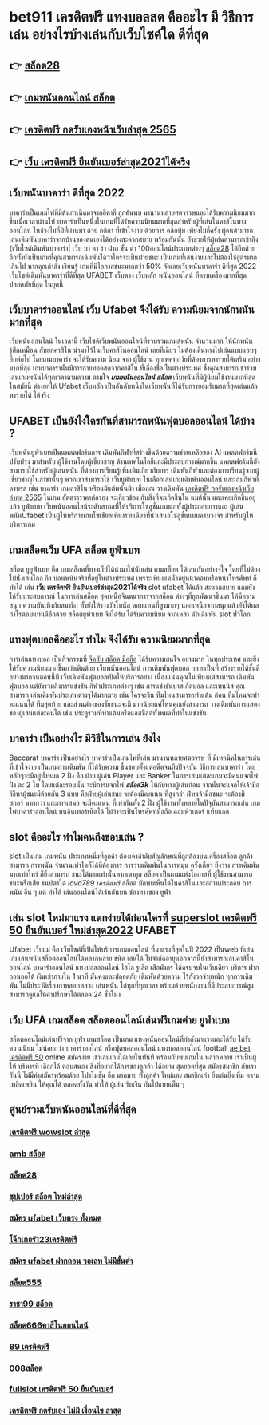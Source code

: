 # bet911 เครดิตฟรี  แทงบอลสด คืออะไร มี วิธีการเล่น อย่างไรบ้างเล่นกับเว็บไซค์ใด  ดีที่สุด

## 👉 [สล็อต28](https://www.ufaeat.com/register/)
## 👉 [เกมพนันออนไลน์ สล็อต](https://www.ufaeat.com/register/)
## 👉 [เครดิตฟรี กดรับเองหน้าเว็บล่าสุด 2565](https://www.ufaeat.com/regis-ufabet-master-free/)
## 👉 [เว็บ เครดิตฟรี ยืนยันเบอร์ล่าสุด2021ได้จริง](https://www.ufaeat.com/regis-ufabet-master-free/)

## เว็บพนันบาคาร่า ดีที่สุด 2022 

บาคาร่าเป็นเกมไพ่ที่มีต้นกำเนิดมาจากอิตาลี ถูกค้นพบ มานานหลายศตวรรษและได้รับความนิยมมากขึ้นเมื่อเวลาผ่านไป บาคาร่าเป็นหนึ่งในเกมที่ได้รับความนิยมมากที่สุดสำหรับผู้ที่เล่นในคาสิโนทางออนไลน์ ในช่วงไม่กี่ปีที่ผ่านมา ด้วย   กติกา  ที่เข้าใจง่าย ด้วยการ คลิกปุ่ม  เพียงไม่กี่ครั้ง ผู้คนสามารถเล่นเดิมพันบาคาร่าจากบ้านของตนเองได้อย่างสะดวกสบาย  พร้อมกันนั้น ยังช่วยให้ผู้เล่นสามารถเข้าถึง {เว็บไซต์เดิมพันบาคาร่า| เว็บ บา คา ร่า ฝาก ขั้น ต่ํา 100ออนไลน์ประเภทต่างๆ [สล็อต28](https://www.ufaeat.com/register/) ได้อีกด้วย อีกทั้งยังเป็นเกมที่คุณสามารถเดิมพันได้ว่าใครจะเป็นฝ่ายชนะ เป็นเกมที่เล่นง่ายและไม่ต้องใช้สูตรมากเกินไป หากคุณกำลัง  เรียนรู้ เกมที่มีโอกาสชนะมากกว่า 50%  จัดเลยเว็บพนันบาคาร่า ดีที่สุด 2022  เว็บไซต์เดิมพันบาคาร่าที่ดีที่สุด UFABET เว็บตรง เว็บหลัก พนันออนไลน์ ที่ครบเครื่องมากที่สุด ปลอดภัยที่สุด ในยุคนี้

## เว็บบาคาร่าออนไลน์  เว็บ Ufabet จึงได้รับ ความนิยมจากนักพนันมากที่สุด

เว็บพนันออนไลน์  ในเวลานี้   เว็บไซค์เว็บพนันออนไลน์ที่รวบรวมเกมส์พนัน จำนวนมาก ให้นักพนัน รู้สึกเหมือน กับยกคาสิโน  นำมาไว้ในเว็บคาสิโนออนไลน์ เลยทีเดียว ไม่ต้องเดินทางไปเล่นแบบแอบๆ อีกต่อไป โดยเกมบาคาร่า จะได้รับความ นิยม  จาก ผู้ใช้งาน ทุกเพศทุกวัยที่ต้องการหารายได้เสริม อย่างมากที่สุด เกมบาคาร่านั้นมีการถ่ายทอดสดจากคาสิโน ที่เลื่องชื่อ ในต่างประเทศ ซึ่งคุณสามารถเข้าร่วมเล่นเกมพนันได้ทุกเวลาตามความ ตามใจ  ***เกมพนันออนไลน์ สล็อต*** เว็บพนันที่มีผู้นิยมใช้งานมากที่สุด ในสมัยนี้  ต่างยกให้ Ufabet เว็บหลัก เป็นอันดับหนึ่งในเว็บพนันที่ได้รับการยอมรับมากที่สุดเล่นแล้วหารายได้ ได้จริง 


## UFABET เป็นยังไงใครกันที่สามารถพนันฟุตบอลออนไลน์   ได้บ้าง ?

 เว็บพนันยูฟ่าเบทเป็นแพลตฟอร์มการ เดิมพันกีฬาที่สร้างขึ้นด้วยความช่วยเหลือของ AI แพลตฟอร์มนี้ปรับปรุง มาสำหรับ ผู้ใช้งานโดยผู้เชี่ยวชาญ ด้านเทคโนโลยีและมีประสบการณ์มากขึ้น แพลตฟอร์มนี้ยังสามารถใช้สำหรับผู้เล่นพนัน ที่ต้องการเรียนรู้เพิ่มเติมเกี่ยวกับการ เดิมพันกีฬาและต้องการเรียนรู้จากผู้เชี่ยวชาญในสาขานั้นๆ พวกเขาสามารถใช้  เว็บยูฟ่าเบท ในเลือกเล่นเกมเดิมพันออนไลน์ และเกมกีฬาที่ ครบรส เช่น บาคาร่า เกมคาสิโน หรือแม้แต่พนันม้า เมื่อคุณ วางเดิมพัน [เครดิตฟรี กดรับเองหน้าเว็บล่าสุด 2565](https://www.ufaeat.com/regis-ufabet-master-free/) ในเกม อัตตราราคาต่อรอง จะเกี่ยวข้อง กับสิ่งที่จะเกิดขึ้นใน แมต์นั้น และเคยเกิดขึ้นอยู่แล้ว ยูฟ่าเบท   เว็บพนันออนไลน์ระดับสากลที่ให้บริการโซลูชั่นเกมแก่ทั้งผู้ประกอบการและ ผู้เล่นพนันUfabet เป็นผู้ให้บริการเกมโซเชียลเพียงรายเดียวที่นำเสนอโซลูชั่นแบบครบวงจร สำหรับผู้ให้บริการเกม 


##  เกมสล็อตเว็บ UFA สล็อต   ยูฟ่าเบท

สล็อต ยูยูฟ่าเบท  คือ  เกมสล็อตที่ทางเว็ปได้นำมาให้นักเล่น เกมสล็อต ได้เล่นกันอย่างจุใจ โดยที่ไม่ต้องไปนั่งเล่นไกล ถึง บ่อนพนันจริงที่อยู่ในต่างประเทศ เพราะเพียงแค่นั่งอยู่หน้าคอมหรือหน้าโทรศัพท์ ก็ ทำได้ เล่น **เว็บ เครดิตฟรี ยืนยันเบอร์ล่าสุด2021ได้จริง** slot ufabet  ได้แล้ว สะดวกสบาย  แถมยังได้รับประสบการณ์ ในการเล่นสล็อต สุดเหนือจินตนาการจากสล็อต ต่างๆที่ถูกพัฒนาขึ้นมา ให้มีความสนุก ความบันเทิงกับสมาชิก   ทั้งยังให้รางวัลโบนัส ตอบแทนที่สูงมากๆ นอกเหนือจากสนุกแล้วยังได้ผลกำไรตอบแทนดีอีกด้วย สล็อตยูฟ่าเบท  จึงได้รับ ได้รับความนิยม จากเหล่า นักเดิมพัน slot  ทั่วโลก 


##  แทงฟุตบอลคืออะไร ทำไม จึงได้รับ ความนิยมมากที่สุด

 การเล่นแทงบอล  เป็นกิจกรรมที่ [จีคลับ สล็อต มือถือ](https://www.ufaeat.com/credit-free-50/) ได้รับความสนใจ อย่างมาก ในทุกประเทศ และยิ่งได้รับความนิยมมากขึ้นกว่าเดิมด้วย  เว็บพนันออนไลน์  การเดิมพันฟุตบอล กลายเป็นที่ สร้างรายได้ชั้นดีอย่างมากจนตอนนี้มี  เว็บเดิมพันฟุตบอลเปิดให้บริการอย่าง เนื่องแน่นคุณไม่เพียงแต่สามารถ เดิมพันฟุตบอล แต่ยังรวมถึงการแข่งขัน กีฬาประเภทต่างๆ เช่น การแข่งขันบาสเก็ตบอล และเทนนิส คุณสามารถ เล่นเดิมพันประเภทต่างๆได้มากมาย  เช่น ใครจะวิน  ทีมไหนสามารถทำแต้ม ก่อน ทีมไหนจะทำ คะแนนได้ ทีมสุดท้าย และส่วนต่างของชัยชนะจะมี มากน้อยแค่ไหนคุณยังสามารถ วางเดิมพันการแสดงของผู้เล่นแต่ละคนได้ เช่น ประตูรวมที่ทำแต้มหรือแอสซิสต์ทั้งหมดที่ทำในแข่งขัน

##  บาคาร่า เป็นอย่างไร  มีวิธีในการเล่น ยังไง

 Baccarat บาคาร่า  เป็นอย่างไร  บาคาร่าเป็นเกมไพ่ที่เล่น มานานหลายศตวรรษ  ที่ มีเทคนิคในการเล่นที่เข้าใจง่าย  เป็นเกมการเดิมพัน ที่ได้รับความ ชื่นชอบตั้งแต่อดีตจนถึงปัจจุบัน วิธีการเล่นบาคาร่า โดยหลักๆจะมีอยู่ทั้งหมด 2 ฝั่ง  คือ ฝ่าย ผู้เล่น Player และ Banker ในการเล่นแต่ละเกมจะมีคนแจกไพ่ ฝั่ง  ละ 2 ใบ โดยแต่ละรอบนั้น จะมีการแจกไพ่ ***สล็อต3k*** ให้กับทางผู้เล่นก่อน จากนั้นจะแจกให้เจ้ามือ วิธีหาผู้ชนะมีด้วยกัน 3 แบบ คือฝ่ายผู้เล่นชนะ จะต้องมีคะแนน ที่สูงกว่า  ฝ่ายเจ้ามือชนะ จะต้องมี สกอร์  มากกว่า  และการเสมอ จะมีคะแนน ที่เท่ากันทั้ง 2 ฝั่ง  ผู้ใช้งานทั้งหลายในปัจุบันสามารถเล่น  เกมไพ่บาคาร่าออนไลน์  บนอินเทอร์เน็ตได้ ไม่ว่าจะเป็นโทรศัพท์มือถือ คอมพิวเตอร์ แท็บแลต  


##  slot  คืออะไร ทำไมคนถึงชอบเล่น ?

 slot เป็นเกม เกมพนัน ประเภทหนึ่งที่ลูกค้า ต้องเดาลำดับสัญลักษณ์ที่ถูกต้องบนเครื่องสล็อต  ลูกค้า สามารถ   การพนัน จำนวนเท่าใดก็ได้ที่ต้องการ  การวางเดิมพันในการหมุน ครั้งเดียว ยิ่งวาง การเดิมพัน มากเท่าไหร่ ก็ยิ่งสามารถ ชนะได้มากเท่านั้นหากเดาถูก สล็อต เป็นเกมแห่งโอกาสที่ ผู้ใช้งานสามารถชนะหรือเสีย ธนบัตรได้ *lava789 เครดิตฟรี* สล็อต มักพบเห็นได้ในคาสิโนและสถานประกอบ  การพนัน อื่น ๆ แต่ ทำได้ เล่นออนไลน์ได้เช่นกันบน ช่องทางของ ยูฟ่า


## เล่น slot ใหม่มาแรง แตกง่ายได้ก่อนใครที่ [superslot เครดิตฟรี 50 ยืนยันเบอร์ ใหม่ล่าสุด2022](https://www.ufaeat.com/ทางเข้ายูฟ่าเบท-ufabet/)  UFABET

 Ufabet เว็บแม่  คือ เว็บไซค์ที่เปิดให้บริการเกมออนไลน์ ที่มาแรงที่สุดในปี 2022 เป็นweb ที่เล่น เกมเล่นพนันสล็อตออนไลน์ได้หลากหลาย ชนิด  เล่นได้ ไม่จำกัดอายุนอกจากนี้ยังสามารถเล่นคาสิโนออนไลน์ บาคาร่าออนไลน์ แทงบอลออนไลน์ ไฮโล รูเล็ต เสือมังกร ได้ครบจบในเว็บเดียว บริการ ฝากถอนออโต้  เงินเข้าภายใน  1 นาที  มั่นคงและปลอดภัย เดิมพันด้วยความ ไร้กังวลจ่ายหนัก ทุกการเดิมพัน ไม่มีประวัติเรื่องกาหลอกหลวง  เล่นพนัน ได้ทุกที่ทุกเวลา พร้อมด้วยพนักงานที่มีประสบการณ์สูงสามารถดูแลให้คำปรึกษาได้ตลอด 24 ชั่วโมง


## เว็บ UFA เกมสล็อต  สล็อตออนไลน์เล่นฟรีเกมค่าย ยูฟ่าเบท

 สล็อตออนไลน์เล่นฟรีจาก ยูฟ่า เกมสล็อต เป็นเกม แทงพนันออนไลน์ที่กำลังมาแรงและได้รับ ได้รับความนิยม ไม่น้อยกว่า  บาคาร่าออไลน์ หรือฟุตบอลออนไลน์ แทงบอลออนไลน์ football [ae bet เครดิตฟรี 50](https://www.ufaeat.com/ufabet-master-login/) online  สมัครง่าย เข้าเล่นเกมได้เลยในทันที พร้อมกับพบเกมใน หลากหลาย  เราเป็นผู้ให้ บริหารที่ เลือกได้ ตอบสนอง  สิ่งที่อยากได้การของลูกค้า ได้อย่าง สุดยอดที่สุด สมัครสมาชิก กับเราวันนี้  ไม่มีค่าสมัครพร้อมด้วย โปรโมชั่น อีก มากมาย  ทั้งลูกค้า ใหม่และ สมาชิกเก่า ยิ่งเล่นยิ่งเพิ่ม ความเพลิดเพลิน ให้คุณได้ ตลอดทั้งวัน  ทำให้ ผู้เล่น  รับเงิน กันไปแบบเต็ม ๆ


## ศูนย์รวมเว็บพนันออนไลน์ที่ดีที่สุด

### [เครดิตฟรี wowslot ล่าสุด](https://atom.io/themes/ทางเข้า%20ufabet%20ใหม่ล่าสุด%20สล็อต%20777%20008%20สล็อต%20สมัครฟรี%20ฟรีเครดิต%20100%)
### [amb สล็อต](https://atom.io/themes/ทางเข้า%20ufabet%20ใหม่ล่าสุด%20wow%20slot%20444เครดิตฟรี%20008%20สล็อต%20สมัครฟรี%20ฟรีเครดิต%20100%)
### [สล็อต28](https://atom.io/themes/ทางเข้า%20ufabet%20ใหม่ล่าสุด%20สล็อต%20mgm%20008%20สล็อต%20สมัครฟรี%20ฟรีเครดิต%20100%)
### [ซุปเปอร์ สล็อต ใหม่ล่าสุด](https://atom.io/themes/ทางเข้า%20ufabet%20ใหม่ล่าสุด%20เครดิตฟรี%2050%20ไม่ต้องฝาก%20ไม่ต้องแชร์%20แค่สมัครล่าสุด%20008%20สล็อต%20สมัครฟรี%20ฟรีเครดิต%20100%)
### [สมัคร ufabet เว็บตรง ทั้งหมด](https://atom.io/themes/ทางเข้า%20ufabet%20ใหม่ล่าสุด%20สล็อต%201150%20008%20สล็อต%20สมัครฟรี%20ฟรีเครดิต%20100%)
### [โจ๊กเกอร์123เครดิตฟรี](https://atom.io/themes/ทางเข้า%20ufabet%20ใหม่ล่าสุด%20สล็อต%20789%20008%20สล็อต%20สมัครฟรี%20ฟรีเครดิต%20100%)
### [สมัคร ufabet ฝากถอน วอเลท ไม่มีขั้นต่ำ](https://atom.io/themes/ทางเข้า%20ufabet%20ใหม่ล่าสุด%20เว็บ%20สล็อต%20ที่%20รวม%20ทุก%20ค่าย%20008%20สล็อต%20สมัครฟรี%20ฟรีเครดิต%20100%)
### [สล็อต555](https://atom.io/themes/ทางเข้า%20ufabet%20ใหม่ล่าสุด%20y9เครดิตฟรี%20008%20สล็อต%20สมัครฟรี%20ฟรีเครดิต%20100%)
### [ราชา99 สล็อต](https://atom.io/themes/ทางเข้า%20ufabet%20ใหม่ล่าสุด%20สล็อต666ฟรี%20008%20สล็อต%20สมัครฟรี%20ฟรีเครดิต%20100%)
### [สล็อต666คาสิโนออนไลน์](https://atom.io/themes/ทางเข้า%20ufabet%20ใหม่ล่าสุด%20สล็อตu31%20เครดิตฟรี%20008%20สล็อต%20สมัครฟรี%20ฟรีเครดิต%20100%)
### [89 เครดิตฟรี](https://atom.io/themes/ทางเข้า%20ufabet%20ใหม่ล่าสุด%20สล็อต%20เครดิตฟรี%20100%20ไม่ต้องแชร์%202022%20ล่าสุด%20008%20สล็อต%20สมัครฟรี%20ฟรีเครดิต%20100%)
### [008สล็อต](https://atom.io/themes/ทางเข้า%20ufabet%20ใหม่ล่าสุด%20ubet89%20เครดิตฟรี%20200%20บาท%20008%20สล็อต%20สมัครฟรี%20ฟรีเครดิต%20100%)
### [fullslot เครดิตฟรี 50 ยืนยันเบอร์](https://atom.io/themes/ทางเข้า%20ufabet%20ใหม่ล่าสุด%20mm88bet%20เครดิตฟรี%20008%20สล็อต%20สมัครฟรี%20ฟรีเครดิต%20100%)
### [เครดิตฟรี กดรับเอง ไม่มี เงื่อนไข ล่าสุด](https://atom.io/themes/ทางเข้า%20ufabet%20ใหม่ล่าสุด%20ยืนยันเบอร์%20รับ%20เครดิตฟรี%20188%20008%20สล็อต%20สมัครฟรี%20ฟรีเครดิต%20100%)